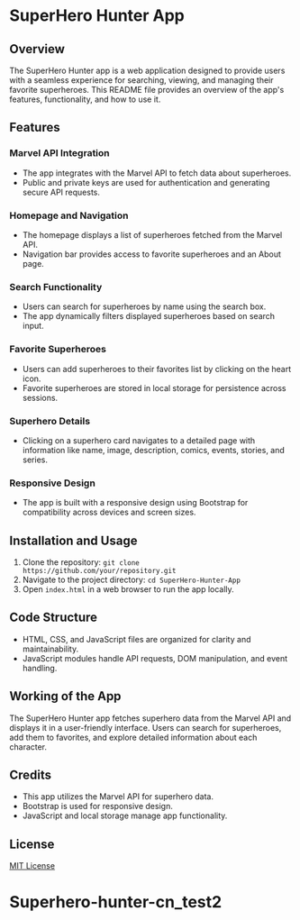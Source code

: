 # SuperHero Hunter App

## Overview

The SuperHero Hunter app is a web application designed to provide users with a seamless experience for searching, viewing, and managing their favorite superheroes. This README file provides an overview of the app's features, functionality, and how to use it.

## Features

### Marvel API Integration

- The app integrates with the Marvel API to fetch data about superheroes.
- Public and private keys are used for authentication and generating secure API requests.

### Homepage and Navigation

- The homepage displays a list of superheroes fetched from the Marvel API.
- Navigation bar provides access to favorite superheroes and an About page.

### Search Functionality

- Users can search for superheroes by name using the search box.
- The app dynamically filters displayed superheroes based on search input.

### Favorite Superheroes

- Users can add superheroes to their favorites list by clicking on the heart icon.
- Favorite superheroes are stored in local storage for persistence across sessions.

### Superhero Details

- Clicking on a superhero card navigates to a detailed page with information like name, image, description, comics, events, stories, and series.

### Responsive Design

- The app is built with a responsive design using Bootstrap for compatibility across devices and screen sizes.

## Installation and Usage

1. Clone the repository: `git clone https://github.com/your/repository.git`
2. Navigate to the project directory: `cd SuperHero-Hunter-App`
3. Open `index.html` in a web browser to run the app locally.

## Code Structure

- HTML, CSS, and JavaScript files are organized for clarity and maintainability.
- JavaScript modules handle API requests, DOM manipulation, and event handling.

## Working of the App

The SuperHero Hunter app fetches superhero data from the Marvel API and displays it in a user-friendly interface. Users can search for superheroes, add them to favorites, and explore detailed information about each character.

## Credits

- This app utilizes the Marvel API for superhero data.
- Bootstrap is used for responsive design.
- JavaScript and local storage manage app functionality.

## License

[MIT License](LICENSE)

# Superhero-hunter-cn_test2
